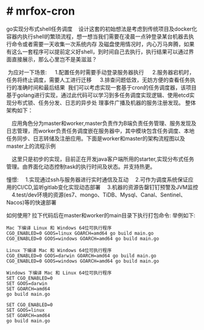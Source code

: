 # # mrfox-cron
go实现分布式shell任务调度
   &nbsp;&nbsp; 设计这套的初始想法是考虑到传统项目及docker化容器内执行shell的繁琐流程，想一想当我们需要在凌晨一点钟登录某台机器去执行命令或者需要一天收集一次系统内存
及磁盘使用情况时，内心万马奔腾，如果有这么一套程序可以提前定义好shell，到时间自己去执行，执行结果可以通过界面直接展示，那么心里岂不是美滋滋？

&nbsp;为应对一下场景:
&emsp; 1.配置任务时需要手动登录服务器执行
&emsp; 2.服务器宕机时，任务将终止调度，需要人工进行迁移
&emsp;  3.排查问题低效，无妨方便的查看任务执行的准确时间和最后结果
&nbsp;我们可以考虑实现一套基于cron的任务调度器，该项目基于golang进行实现，通过此代码可以学习到多任务调度实现逻辑、使用etcd实现分布式锁、任务分发、日志的异步处
理事件广播及机器的服务注册发现。
整体架构如下：

&emsp;应用角色分为master和worker,master负责作为B端负责任务管理、服务发现及日志管理，而worker负责任务调度嵌在服务器中，其中模块包含任务调度、本地任务同步、日志转储及注册应用。下面是worker和master的架构流程图以及master上的流程示例



&emsp;这里只是初步的实现，目前正在开发java客户端所用的starter,实现分布式任务管理。由界面化动态控制task的执行时间及状态。并支持热更。

憧憬:
&emsp;1.实现通过ssh与服务器进行实时通信及互动
&emsp;2.可作为调度系统保证应用的CI/CD,监听gitlab变化实现动态部署
&emsp;3.机器的资源告罄钉钉预警及JVM监控
&emsp;4.test/dev环境的资源(es7、mongo、TiDB、Mysql、Canal、Sentinel、Nacos)等的快速部署


如何使用?
拉下代码后在master和worker的main目录下执行打包命令:
举例如下:

```
Mac 下编译 Linux 和 Windows 64位可执行程序
CGO_ENABLED=0 GOOS=linux GOARCH=amd64 go build main.go
CGO_ENABLED=0 GOOS=windows GOARCH=amd64 go build main.go

Linux 下编译 Mac 和 Windows 64位可执行程序
CGO_ENABLED=0 GOOS=darwin GOARCH=amd64 go build main.go
CGO_ENABLED=0 GOOS=windows GOARCH=amd64 go build main.go

Windows 下编译 Mac 和 Linux 64位可执行程序
SET CGO_ENABLED=0
SET GOOS=darwin
SET GOARCH=amd64
go build main.go
 
SET CGO_ENABLED=0
SET GOOS=linux
SET GOARCH=amd64
go build main.go
```
